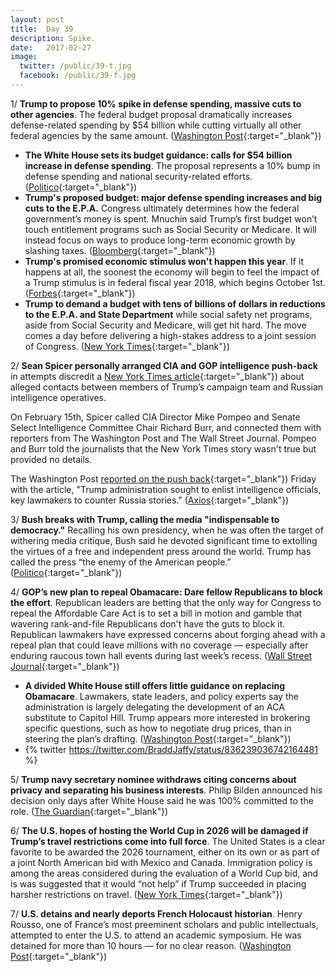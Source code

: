```yaml
---
layout: post
title:  Day 39
description: Spike.
date:   2017-02-27
image:
  twitter: /public/39-t.jpg
  facebook: /public/39-f.jpg
---
```


1/ **Trump to propose 10% spike in defense spending, massive cuts to other agencies**. The federal budget proposal dramatically increases defense-related spending by $54 billion while cutting virtually all other federal agencies by the same amount. ([Washington Post](https://www.washingtonpost.com/powerpost/trump-to-propose-10-percent-spike-in-defense-spending-massive-cuts-to-other-agencies/2017/02/27/867f9690-fcf2-11e6-99b4-9e613afeb09f_story.html){:target="_blank"})

* **The White House sets its budget guidance: calls for $54 billion increase in defense spending**. The proposal represents a 10% bump in defense spending and national security-related efforts. ([Politico](http://www.politico.com/story/2017/02/trump-white-house-budget-blueprint-235435){:target="_blank"})
* **Trump's proposed budget: major defense spending increases and big cuts to the E.P.A.** Congress ultimately determines how the federal government’s money is spent. Mnuchin said Trump’s first budget won’t touch entitlement programs such as Social Security or Medicare. It will instead focus on ways to produce long-term economic growth by slashing taxes. ([Bloomberg](https://www.bloomberg.com/politics/articles/2017-02-27/proposed-trump-budget-said-to-boost-defense-spending-cut-epa){:target="_blank"})
* **Trump's promised economic stimulus won't happen this year**. If it happens at all, the soonest the economy will begin to feel the impact of a Trump stimulus is in federal fiscal year 2018, which begins October 1st. ([Forbes](https://www.forbes.com/sites/stancollender/2017/02/26/trumps-promised-economic-stimulus-wont-happen-this-year/){:target="_blank"})
* **Trump to demand a budget with tens of billions of dollars in reductions to the E.P.A. and State Department** while social safety net programs, aside from Social Security and Medicare, will get hit hard. The move comes a day before delivering a high-stakes address to a joint session of Congress. ([New York Times](https://www.nytimes.com/2017/02/26/us/politics/trump-budget.html){:target="_blank"})

2/ **Sean Spicer personally arranged CIA and GOP intelligence push-back** in attempts discredit a [New York Times article](https://www.nytimes.com/2017/02/14/us/politics/russia-intelligence-communications-trump.html){:target="_blank"}) about alleged contacts between members of Trump’s campaign team and Russian intelligence operatives. 

On February 15th, Spicer called CIA Director Mike Pompeo and Senate Select Intelligence Committee Chair Richard Burr, and connected them with reporters from The Washington Post and The Wall Street Journal. Pompeo and Burr told the journalists that the New York Times story wasn't true but provided no details. 

The Washington Post [reported on the push back](https://www.washingtonpost.com/world/national-security/trump-administration-sought-to-enlist-intelligence-officials-key-lawmakers-to-counter-russia-stories/2017/02/24/c8487552-fa99-11e6-be05-1a3817ac21a5_story.html){:target="_blank"}) Friday with the article, "Trump administration sought to enlist intelligence officials, key lawmakers to counter Russia stories." ([Axios](https://www.axios.com/exclusive-spicer-arranged-sat-in-on-cia-gop-intelligence-push-back-2288082248.html){:target="_blank"})

3/ **Bush breaks with Trump, calling the media "indispensable to democracy."** Recalling his own presidency, when he was often the target of withering media critique, Bush said he devoted significant time to extolling the virtues of a free and independent press around the world. Trump has called the press “the enemy of the American people.” ([Politico](http://www.politico.com/story/2017/02/george-w-bush-trump-media-235430){:target="_blank"})

4/ **GOP’s new plan to repeal Obamacare: Dare fellow Republicans to block the effort**. Republican leaders are betting that the only way for Congress to repeal the Affordable Care Act is to set a bill in motion and gamble that wavering rank-and-file Republicans don't have the guts to block it. Republican lawmakers have expressed concerns about forging ahead with a repeal plan that could leave millions with no coverage — especially after enduring raucous town hall events during last week’s recess. ([Wall Street Journal](https://www.wsj.com/articles/gops-new-plan-to-repeal-obamacare-dare-fellow-republicans-to-block-effort-1488154291){:target="_blank"})

* **A divided White House still offers little guidance on replacing Obamacare**. Lawmakers, state leaders, and policy experts say the administration is largely delegating the development of an ACA substitute to Capitol Hill. Trump appears more interested in brokering specific questions, such as how to negotiate drug prices, than in steering the plan’s drafting. ([Washington Post](https://www.washingtonpost.com/national/health-science/a-divided-white-house-still-offers-little-guidance-on-replacing-obamacare/2017/02/26/3981bb8c-fb8c-11e6-be05-1a3817ac21a5_story.html){:target="_blank"})
* {% twitter https://twitter.com/BraddJaffy/status/836239036742164481 %}

5/ **Trump navy secretary nominee withdraws citing concerns about privacy and separating his business interests**. Philip Bilden announced his decision only days after White House said he was 100% committed to the role. ([The Guardian](https://www.theguardian.com/us-news/2017/feb/27/trump-nomination-navy-secretary-withdraws-philip-bilden){:target="_blank"})

6/ **The U.S. hopes of hosting the World Cup in 2026 will be damaged if Trump’s travel restrictions come into full force**. The United States is a clear favorite to be awarded the 2026 tournament, either on its own or as part of a joint North American bid with Mexico and Canada. Immigration policy is among the areas considered during the evaluation of a World Cup bid, and is was suggested that it would “not help” if Trump succeeded in placing harsher restrictions on travel. ([New York Times](https://www.nytimes.com/2017/02/27/sports/soccer/united-states-travel-restrictions-2026-world-cup-bid-uefa.html){:target="_blank"})

7/ **U.S. detains and nearly deports French Holocaust historian**. Henry Rousso, one of France’s most preeminent scholars and public intellectuals, attempted to enter the U.S. to attend an academic symposium. He was detained for more than 10 hours — for no clear reason. ([Washington Post](https://www.washingtonpost.com/news/worldviews/wp/2017/02/26/u-s-detains-and-nearly-deports-french-jewish-historian/){:target="_blank"}) 